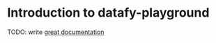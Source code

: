 # Introduction to datafy-playground

TODO: write [great documentation](http://jacobian.org/writing/what-to-write/)
